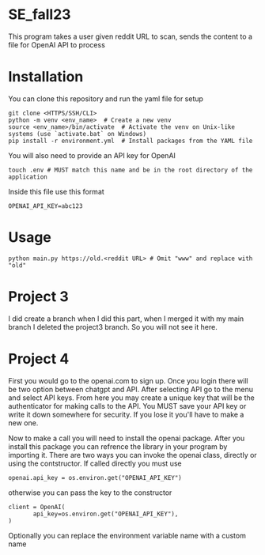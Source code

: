# SE_fall23

This program takes a user given reddit URL to scan, sends the content to a file for OpenAI API to process

# Installation

You can clone this repository and run the yaml file for setup 

```
git clone <HTTPS/SSH/CLI>
python -m venv <env_name>  # Create a new venv
source <env_name>/bin/activate  # Activate the venv on Unix-like systems (use `activate.bat` on Windows)
pip install -r environment.yml  # Install packages from the YAML file
```

You will also need to provide an API key for OpenAI

```
touch .env # MUST match this name and be in the root directory of the application
```

Inside this file use this format

```
OPENAI_API_KEY=abc123
```

# Usage

```
python main.py https://old.<reddit URL>	# Omit "www" and replace with "old"
```

# Project 3

I did create a branch when I did this part, when I merged it with my main branch I deleted the project3 branch. So you will not see it here.

# Project 4

First you would go to the openai.com to sign up. Once you login there will be two option between chatgpt and API. After selecting API go to the menu and select API keys. From here you may create a unique key that will be the authenticator for making calls to the API. You MUST save your API key or write it down somewhere for security. If you lose it you'll have to make a new one.

Now to make a call you will need to install the openai package. After you install this package you can refrence the library in your program by importing it. There are two ways you can invoke the openai class, directly or using the contstructor. If called directly you must use

```
openai.api_key = os.environ.get("OPENAI_API_KEY")
```

otherwise you can pass the key to the constructor

```
client = OpenAI(
       api_key=os.environ.get("OPENAI_API_KEY"),
)
```

Optionally you can replace the environment variable name with a custom name